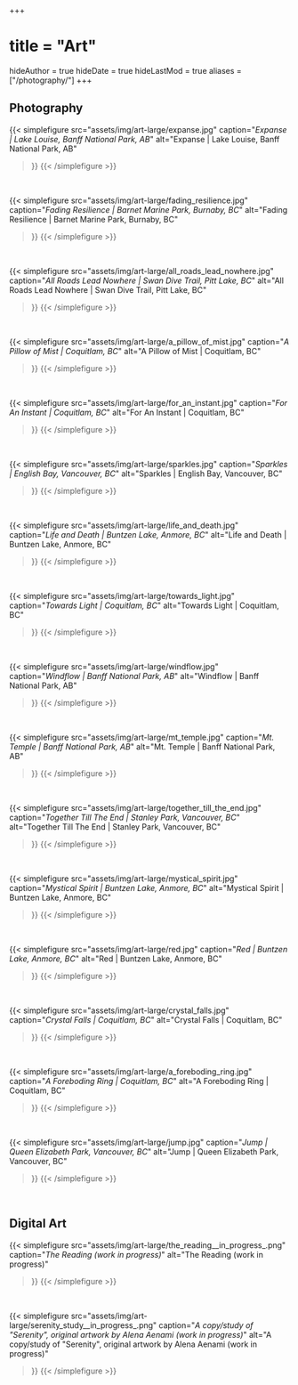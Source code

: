 +++
# title = "Art"
hideAuthor = true
hideDate = true
hideLastMod = true
aliases = ["/photography/"]
+++



## Photography

{{< simplefigure
  src="assets/img/art-large/expanse.jpg"
  caption="*Expanse | Lake Louise, Banff National Park, AB*"
  alt="Expanse | Lake Louise, Banff National Park, AB"
>}}
{{< /simplefigure >}}

<br />

{{< simplefigure
  src="assets/img/art-large/fading_resilience.jpg"
  caption="*Fading Resilience | Barnet Marine Park, Burnaby, BC*"
  alt="Fading Resilience | Barnet Marine Park, Burnaby, BC"
>}}
{{< /simplefigure >}}

<br />

{{< simplefigure
  src="assets/img/art-large/all_roads_lead_nowhere.jpg"
  caption="*All Roads Lead Nowhere | Swan Dive Trail, Pitt Lake, BC*"
  alt="All Roads Lead Nowhere | Swan Dive Trail, Pitt Lake, BC"
>}}
{{< /simplefigure >}}

<!-- Hey didn't we have other pictures from Pitt Meadow farms? -->

<br />

{{< simplefigure
  src="assets/img/art-large/a_pillow_of_mist.jpg"
  caption="*A Pillow of Mist | Coquitlam, BC*"
  alt="A Pillow of Mist | Coquitlam, BC"
>}}
{{< /simplefigure >}}

<br />

{{< simplefigure
  src="assets/img/art-large/for_an_instant.jpg"
  caption="*For An Instant | Coquitlam, BC*"
  alt="For An Instant | Coquitlam, BC"
>}}
{{< /simplefigure >}}

<br />

{{< simplefigure
  src="assets/img/art-large/sparkles.jpg"
  caption="*Sparkles | English Bay, Vancouver, BC*"
  alt="Sparkles | English Bay, Vancouver, BC"
>}}
{{< /simplefigure >}}

<br />

{{< simplefigure
  src="assets/img/art-large/life_and_death.jpg"
  caption="*Life and Death | Buntzen Lake, Anmore, BC*"
  alt="Life and Death | Buntzen Lake, Anmore, BC"
>}}
{{< /simplefigure >}}

<br />

{{< simplefigure
  src="assets/img/art-large/towards_light.jpg"
  caption="*Towards Light | Coquitlam, BC*"
  alt="Towards Light | Coquitlam, BC"
>}}
{{< /simplefigure >}}

<br />

{{< simplefigure
  src="assets/img/art-large/windflow.jpg"
  caption="*Windflow | Banff National Park, AB*"
  alt="Windflow | Banff National Park, AB"
>}}
{{< /simplefigure >}}

<!-- I believe that's the location... May be wrong. -->

<br />

{{< simplefigure
  src="assets/img/art-large/mt_temple.jpg"
  caption="*Mt. Temple | Banff National Park, AB*"
  alt="Mt. Temple | Banff National Park, AB"
>}}
{{< /simplefigure >}}

<br />

{{< simplefigure
  src="assets/img/art-large/together_till_the_end.jpg"
  caption="*Together Till The End | Stanley Park, Vancouver, BC*"
  alt="Together Till The End | Stanley Park, Vancouver, BC"
>}}
{{< /simplefigure >}}

<br />

{{< simplefigure
  src="assets/img/art-large/mystical_spirit.jpg"
  caption="*Mystical Spirit | Buntzen Lake, Anmore, BC*"
  alt="Mystical Spirit | Buntzen Lake, Anmore, BC"
>}}
{{< /simplefigure >}}

<br />

{{< simplefigure
  src="assets/img/art-large/red.jpg"
  caption="*Red | Buntzen Lake, Anmore, BC*"
  alt="Red | Buntzen Lake, Anmore, BC"
>}}
{{< /simplefigure >}}

<br />

{{< simplefigure
  src="assets/img/art-large/crystal_falls.jpg"
  caption="*Crystal Falls | Coquitlam, BC*"
  alt="Crystal Falls | Coquitlam, BC"
>}}
{{< /simplefigure >}}

<br />

{{< simplefigure
  src="assets/img/art-large/a_foreboding_ring.jpg"
  caption="*A Foreboding Ring | Coquitlam, BC*"
  alt="A Foreboding Ring | Coquitlam, BC"
>}}
{{< /simplefigure >}}

<br />

{{< simplefigure
  src="assets/img/art-large/jump.jpg"
  caption="*Jump | Queen Elizabeth Park, Vancouver, BC*"
  alt="Jump | Queen Elizabeth Park, Vancouver, BC"
>}}
{{< /simplefigure >}}

<br />

<!--
{{< simplefigure
  src="assets/img/art-large/goofy_sabotage.jpg"
  caption="*Goofy Sabotage | Banff, Banff National Park, AB*"
  alt="Goofy Sabotage | Banff, Banff National Park, AB"
>}}
{{< /simplefigure >}}

<br />
-->

<!--
{{< simplefigure
  src="assets/img/art-large/revenant.jpg"
  caption="*Revenant | Coquitlam, BC*"
  alt="Revenant | Coquitlam, BC"
>}}
{{< /simplefigure >}}

<br />
-->

<!--
{{< simplefigure
  src="assets/img/art-large/a_tangled_pair.jpg"
  caption="*A Tangled Pair | High Knoll, Minnekhada Regional Park, BC*"
  alt="A Tangled Pair | High Knoll, Minnekhada Regional Park, BC"
>}}
{{< /simplefigure >}}

<br />
-->

<!--
{{< simplefigure
  src="assets/img/art-large/brushes_of_warmth_and_cold.jpg"
  caption="*Brushes of Warmth and Cold | Coquitlam, BC*"
  alt="Brushes of Warmth and Cold | Coquitlam, BC"
>}}
{{< /simplefigure >}}

<br />
-->

<!--
{{< simplefigure
  src="assets/img/art-large/burkas_bw.jpg"
  caption="*Burkas | Queen Elizabeth Park, Vancouver, BC*"
  alt="Burkas | Queen Elizabeth Park, Vancouver, BC"
>}}
{{< /simplefigure >}}

<br />
-->

<!--
{{< simplefigure
  src="assets/img/art-large/clarity_through_the_clouds.jpg"
  caption="*Clarity Through The Clouds | Stanley Park, Vancouver, BC*"
  alt="Clarity Through The Clouds | Stanley Park, Vancouver, BC"
>}}
{{< /simplefigure >}}

<br />
-->

<!--
{{< simplefigure
  src="assets/img/art-large/cool_waters.jpg"
  caption="*Cool Waters | Horseshoe Bay, Vancouver, BC*"
  alt="Cool Waters | Horseshoe Bay, Vancouver, BC"
>}}
{{< /simplefigure >}}

<br />
-->

<!--
{{< simplefigure
  src="assets/img/art-large/divergence.jpg"
  caption="*Divergence | Stanley Park, Vancouver, BC*"
  alt="Divergence | Stanley Park, Vancouver, BC"
>}}
{{< /simplefigure >}}

<br />
-->

<!--
{{< simplefigure
  src="assets/img/art-large/metallic_sunrise.jpg"
  caption="*Metallic Sunrise | Coquitlam, BC*"
  alt="Metallic Sunrise | Coquitlam, BC"
>}}
{{< /simplefigure >}}

<br />
-->

<!--
{{< simplefigure
  src="assets/img/art-large/warm_bars_iv.jpg"
  caption="*Warm Bars IV | Barnet Marine Park, Burnaby, BC*"
  alt="Warm Bars IV | Barnet Marine Park, Burnaby, BC"
>}}
{{< /simplefigure >}}

<br />
-->



## Digital Art

{{< simplefigure
  src="assets/img/art-large/the_reading__in_progress_.png"
  caption="*The Reading (work in progress)*"
  alt="The Reading (work in progress)"
>}}
{{< /simplefigure >}}

<br />

{{< simplefigure
  src="assets/img/art-large/serenity_study__in_progress_.png"
  caption="*A copy/study of \"Serenity\", original artwork by Alena Aenami (work in progress)*"
  alt="A copy/study of \"Serenity\", original artwork by Alena Aenami (work in progress)"
>}}
{{< /simplefigure >}}

<br />

